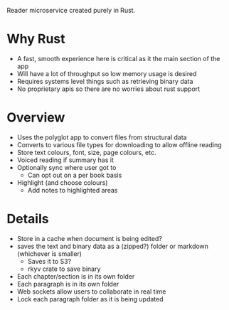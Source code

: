 Reader microservice created purely in Rust.

# Why Rust
* A fast, smooth experience here is critical as it the main section of the app
* Will have a lot of throughput so low memory usage is desired
* Requires systems level things such as retrieving binary data
* No proprietary apis so there are no worries about rust support

# Overview
* Uses the polyglot app to convert files from structural data
* Converts to various file types for downloading to allow offline reading
* Store text colours, font, size, page colours, etc.
* Voiced reading if summary has it
* Optionally sync where user got to
    * Can opt out on a per book basis
* Highlight (and choose colours)
  * Add notes to highlighted areas

# Details
* Store in a cache when document is being edited?
* saves the text and binary data as a (zipped?) folder or markdown (whichever is smaller)
  * Saves it to S3?
  * rkyv crate to save binary
* Each chapter/section is in its own folder
* Each paragraph is in its own folder
* Web sockets allow users to collaborate in real time
* Lock each paragraph folder as it is being updated
